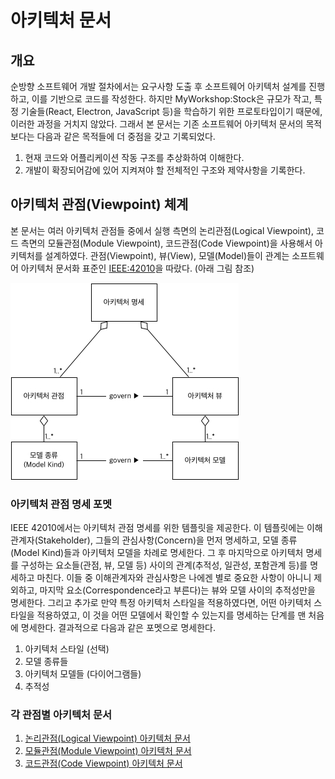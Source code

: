 # 아키텍처 문서

## 개요

순방향 소프트웨어 개발 절차에서는 요구사항 도출 후 소프트웨어 아키텍처 설계를 진행하고, 이를 기반으로 코드를 작성한다. 하지만 MyWorkshop:Stock은 규모가 작고, 특정 기술들\(React, Electron, JavaScript 등\)을 학습하기 위한 프로토타입이기 때문에, 이러한 과정을 거치지 않았다. 그래서 본 문서는 기존 소프트웨어 아키텍처 문서의 목적 보다는 다음과 같은 목적들에 더 중점을 갖고 기록되었다.

1. 현재 코드와 어플리케이션 작동 구조를 추상화하여 이해한다.
2. 개발이 확장되어감에 있어 지켜져야 할 전체적인 구조와 제약사항을 기록한다.

## 아키텍처 관점\(Viewpoint\) 체계

본 문서는 여러 아키텍처 관점들 중에서 실행 측면의 논리관점\(Logical Viewpoint\), 코드 측면의 모듈관점\(Module Viewpoint\), 코드관점\(Code Viewpoint\)을 사용해서 아키텍처를 설계하였다. 관점\(Viewpoint\), 뷰\(View\), 모델\(Model\)들이 관계는 소프트웨어 아키텍처 문서화 표준인 [IEEE:42010](http://www.iso-architecture.org/ieee-1471/)을 따랐다. \(아래 그림 참조\)

![IEEE 42010 표준 모델 중 일부](./assets/architecture-viewpoint-view-model.jpg)

### 아키텍처 관점 명세 포멧

IEEE 42010에서는 아키텍처 관점 명세를 위한 템플릿을 제공한다. 이 템플릿에는 이해관계자(Stakeholder), 그들의 관심사항(Concern)을 먼저 명세하고, 모델 종류(Model Kind)들과 아키텍처 모델을 차례로 명세한다. 그 후 마지막으로 아키텍처 명세를 구성하는 요소들(관점, 뷰, 모델 등) 사이의 관계(추적성, 일관성, 포함관계 등)를 명세하고 마친다. 이들 중 이해관계자와 관심사항은 나에겐 별로 중요한 사항이 아니니 제외하고, 마지막 요소(Correspondence라고 부른다)는 뷰와 모델 사이의 추적성만을 명세한다. 그리고 추가로 만약 특정 아키텍처 스타일을 적용하였다면, 어떤 아키텍처 스타일을 적용하였고, 이 것을 어떤 모델에서 확인할 수 있는지를 명세하는 단계를 맨 처음에 명세한다. 결과적으로 다음과 같은 포멧으로 명세한다.

1. 아키텍처 스타일 (선택)
1. 모델 종류들
2. 아키텍처 모델들 (다이어그램들)
3. 추적성


### 각 관점별 아키텍처 문서

1. [논리관점\(Logical Viewpoint\) 아키텍처 문서](./logical-viewpoint.md)
2. [모듈관점\(Module Viewpoint\) 아키텍처 문서](./module-viewpoint.md)
3. [코드관점\(Code Viewpoint\) 아키텍처 문서](./code-viewpoint.md)
